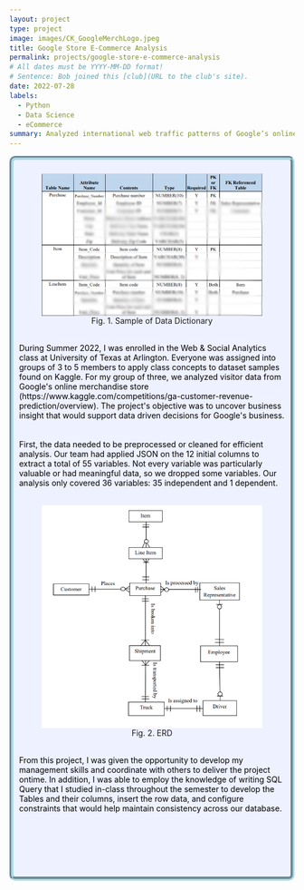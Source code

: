 ```yaml
---
layout: project
type: project
image: images/CK_GoogleMerchLogo.jpeg
title: Google Store E-Commerce Analysis
permalink: projects/google-store-e-commerce-analysis
# All dates must be YYYY-MM-DD format!
# Sentence: Bob joined this [club](URL to the club's site).
date: 2022-07-28
labels:
  - Python
  - Data Science
  - eCommerce
summary: Analyzed international web traffic patterns of Google’s online store. Uncovered business insight with machine learning models. Made suggestions for data-driven business decisions.
---
```

<div style="background-color:rgba(238, 241, 255, 1); padding: 10px; border: 7px groove; border-color: lightblue; border-radius: 10px;">
  <center><figure>
    <img class="ui medium rounded image" src="../images/DD_Sample.png" style="vertical-align: middle;" float = "none">
    <figcaption style="vertical-align: middle;">Fig. 1. Sample of Data Dictionary <br /></figcaption>
  </figure></center>
  
  <span style="color: black">
    <br />During Summer 2022, I was enrolled in the Web & Social Analytics class at University of Texas at Arlington. Everyone was assigned into groups of 3 to 5 members to apply class concepts to dataset samples found on Kaggle. For my group of three, we analyzed visitor data from Google's online merchandise store (https://www.kaggle.com/competitions/ga-customer-revenue-prediction/overview). The project's objective was to uncover business insight that would support data driven decisions for Google's business. <br /><br /></span>

  <span style="color: black">
    <br />First, the data needed to be preprocessed or cleaned for efficient analysis. Our team had applied JSON on the 12 initial columns to extract a total of 55 variables. Not every variable was particularly valuable or had meaningful data, so we dropped some variables. Our analysis only covered 36 variables: 35 independent and 1 dependent. <br /><br /></span>

  <center><figure>
    <img class="ui medium rounded image" src="../images/ERD_sample.png" style="vertical-align: middle;" float = "none">
    <figcaption style="vertical-align: middle;">Fig. 2. ERD <br /></figcaption>
  </figure></center>
  <span style="color: black">
    <br />From this project, I was given the opportunity to develop my management skills and coordinate with others to deliver the project ontime. In addition, I was able to employ the knowledge of writing SQL Query that I studied in-class throughout the semester to develop the Tables and their columns, insert the row data, and configure constraints that would help maintain consistency across our database.  <br /> <br /> <br /> <br /> <br /> <br /> <br /></span>
</div>
